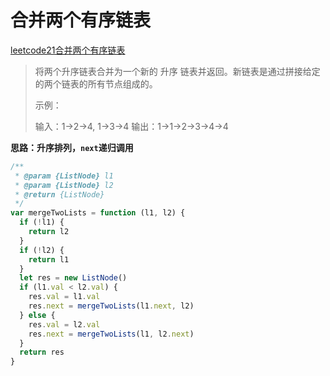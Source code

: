 # 合并两个有序链表

[leetcode21合并两个有序链表](https://leetcode-cn.com/problems/merge-two-sorted-lists/description/)

> 将两个升序链表合并为一个新的 升序 链表并返回。新链表是通过拼接给定的两个链表的所有节点组成的。 
>
>  
>
> 示例：
>
> 输入：1->2->4, 1->3->4
> 输出：1->1->2->3->4->4

**思路：升序排列，`next`递归调用**

```javascript
/**
 * @param {ListNode} l1
 * @param {ListNode} l2
 * @return {ListNode}
 */
var mergeTwoLists = function (l1, l2) {
  if (!l1) {
    return l2
  }
  if (!l2) {
    return l1
  }
  let res = new ListNode()
  if (l1.val < l2.val) {
    res.val = l1.val
    res.next = mergeTwoLists(l1.next, l2)
  } else {
    res.val = l2.val
    res.next = mergeTwoLists(l1, l2.next)
  }
  return res
}
```

